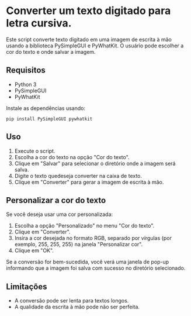 # Converter um texto digitado para letra cursiva.

Este script converte texto digitado em uma imagem de escrita à mão usando a biblioteca PySimpleGUI e PyWhatKit. O usuário pode escolher a cor do texto e onde salvar a imagem.

## Requisitos

- Python 3
- PySimpleGUI
- PyWhatKit

Instale as dependências usando:

```
pip install PySimpleGUI pywhatkit
```

## Uso

1. Execute o script.
2. Escolha a cor do texto na opção "Cor do texto".
3. Clique em "Salvar" para selecionar o diretório onde a imagem será salva.
4. Digite o texto quedeseja converter na caixa de texto.
5. Clique em "Converter" para gerar a imagem de escrita à mão.

## Personalizar a cor do texto

Se você deseja usar uma cor personalizada:

1. Escolha a opção "Personalizado" no menu "Cor do texto".
2. Clique em "Converter".
3. Insira a cor desejada no formato RGB, separado por vírgulas (por exemplo, 255, 255, 255) na janela "Personalizar cor".
4. Clique em "OK".

Se a conversão for bem-sucedida, você verá uma janela de pop-up informando que a imagem foi salva com sucesso no diretório selecionado.

## Limitações

- A conversão pode ser lenta para textos longos.
- A qualidade da escrita à mão pode não ser perfeita.
